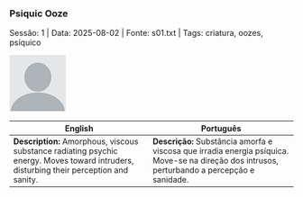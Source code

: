 ### Psiquic Ooze

Sessão: 1 | Data: 2025-08-02 | Fonte: s01.txt | Tags: criatura, oozes, psíquico

![Psiquic Ooze](blank.png)

| English | Português |
|---------|-----------|
| **Description:** Amorphous, viscous substance radiating psychic energy. Moves toward intruders, disturbing their perception and sanity. | **Descrição:** Substância amorfa e viscosa que irradia energia psíquica. Move-se na direção dos intrusos, perturbando a percepção e sanidade. |


















